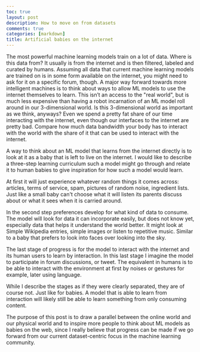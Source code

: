 ```yaml
---
toc: true
layout: post
description: How to move on from datasets
comments: true
categories: [markdown]
title: Artificial babies on the internet
---
```


The most powerful machine learning models train on a lot of data. Where is this data from? It usually is from the internet and is then
filtered, labeled and curated by humans.  Assuming all data that current machine learning models are trained on is in some form available on the internet, you might need to ask for it on a specific forum, though. A major way forward towards more intelligent machines is to think about ways to allow ML models to
use the internet themselves to learn. This isn’t an access to the "real world", but is much less expensive than having a robot incarnation of 
an ML model roll around in our 3-dimensional world. Is this 3-dimensional world as important as we think, anyways? Even we spend a pretty fat share of our time interacting with the internet, even though our interfaces to the internet are pretty bad. Compare how much data bandwidth your body has to interact with the world with the share of it that can be used to interact with the internet.

A way to think about an ML model that learns from the internet directly is to look at it as a baby that is left to live on the internet. I would like to describe a three-step learning curriculum such a model might go through and relate it to human babies to give inspiration for how such a model would learn. 

At first it will just experience whatever random things it comes across: articles, terms of service, spam, pictures of random noise, ingredient lists. Just like a small baby can't choose what it will listen its parents discuss about or what it sees when it is carried around. 

In the second step preferences develop for what kind of data to consume. The model will look for data it can incorporate easily, but does not know yet, especially data that helps it understand the world better. It might look at Simple Wikipedia entries, simple images or listen to repetitive music. Similar to a baby that prefers to look into faces over looking into the sky.

The last stage of progress is for the model to interact with the internet and its human users to learn by interaction.
In this last stage I imagine the model to participate in forum discussions, or tweet. The equivalent in humans is to be able to interact with the environment at first by noises or gestures for example, later using language.

While I describe the stages as if they were clearly separated, they are of course not. Just like for babies. A model that is able to learn from interaction will likely still be able to learn something from only consuming content. 

The purpose of this post is to draw a parallel between the online world and our physical world and to inspire more people to think about ML models as babies on the web, since I really believe that progress can be made if we go forward from our current dataset-centric focus in the machine learning community.

